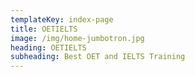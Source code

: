 ```yaml
---
templateKey: index-page
title: OETIELTS
image: /img/home-jumbotron.jpg
heading: OETIELTS
subheading: Best OET and IELTS Training
---
```

